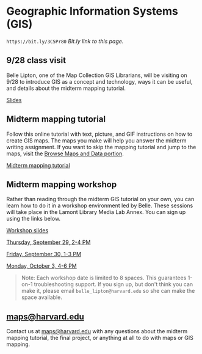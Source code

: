 # Geographic Information Systems (GIS)

`https://bit.ly/3C5Pr80`
*Bit.ly link to this page.*

## 9/28 class visit

Belle Lipton, one of the Map Collection GIS Librarians, will be visiting on 9/28 to introduce GIS as a concept and technology, ways it can be useful, and details about the midterm mapping tutorial. 

[Slides](https://harvardmapcollection.github.io/classes/gened1140/fall-2022/visit/)


## Midterm mapping tutorial 

Follow this online tutorial with text, picture, and GIF instructions on how to create GIS maps. The maps you make will help you answer the midterm writing assignment. If you want to skip the mapping tutorial and jump to the maps, visit the [Browse Maps and Data portion](https://harvardmapcollection.github.io/classes/gened1140/fall-2022/assignment/completed).

[Midterm mapping tutorial](https://harvardmapcollection.github.io/classes/gened1140/fall-2022/assignment)


## Midterm mapping workshop

Rather than reading through the midterm GIS tutorial on your own, you can learn how to do it in a workshop environment led by Belle. These sessions will take place in the Lamont Library Media Lab Annex. You can sign up using the links below.

[Workshop slides](https://www.canva.com/design/DAFMSShvkmY/f5HGG-a9NcqjWp6SI85vvg/view?utm_content=DAFMSShvkmY&utm_campaign=designshare&utm_medium=link&utm_source=publishpresent)

[Thursday, September 29, 2-4 PM](https://www.eventbrite.com/e/gened-1140-gis-tutorial-tickets-420299606437)

[Friday, September 30, 1-3 PM](https://www.eventbrite.com/e/gened-1140-gis-tutorial-tickets-420302585347)

[Monday, October 3, 4-6 PM](https://www.eventbrite.com/e/gened-1140-gis-tutorial-tickets-420302715737)

> Note: Each workshop date is limited to 8 spaces. This guarantees 1-on-1 troubleshooting support. If you sign up, but don't think you can make it, please email `belle_lipton@harvard.edu` so she can make the space available. 

## maps@harvard.edu

Contact us at maps@harvard.edu with any questions about the midterm mapping tutorial, the final project, or anything at all to do with maps or GIS mapping. 